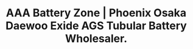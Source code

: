 ---
title: "AAA Battery Zone | Phoenix Osaka Daewoo Exide AGS Tubular Battery Wholesaler."
url: /karachi/aaa-battery-zone-phoenix-osaka-daewoo-exide-ags-tubular-battery-wholesaler/
shop: Großhandel
---